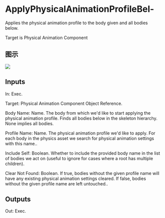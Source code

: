 # ApplyPhysicalAnimationProfileBel-

Applies the physical animation profile to the body given and all bodies below.

Target is Physical Animation Component

## 图示

![]($-20221218-20202408.png)

## Inputs

In: Exec.

Target: Physical Animation Component Object Reference.

Body Name: Name. The body from which we'd like to start applying the physical animation profile. Finds all bodies below in the skeleton hierarchy. None implies all bodies.

Profile Name: Name. The physical animation profile we'd like to apply. For each body in the physics asset we search for physical animation settings with this name..

Include Self: Boolean. Whether to include the provided body name in the list of bodies we act on (useful to ignore for cases where a root has multiple children).

Clear Not Found: Boolean. If true, bodies without the given profile name will have any existing physical animation settings cleared. If false, bodies without the given profile name are left untouched..  

## Outputs

Out: Exec.


